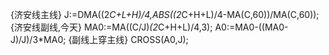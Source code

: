 {济安线主线}
J:=DMA((2*C+L+H)/4,ABS((2*C+H+L)/4-MA(C,60))/MA(C,60));
{济安线副线,今天}
MA0:=MA((C/J)*(2*C+H+L)/4,3);
A0:=MA0-((MA0-J)/J)/3*MA0;
{副线上穿主线}
CROSS(A0,J);
